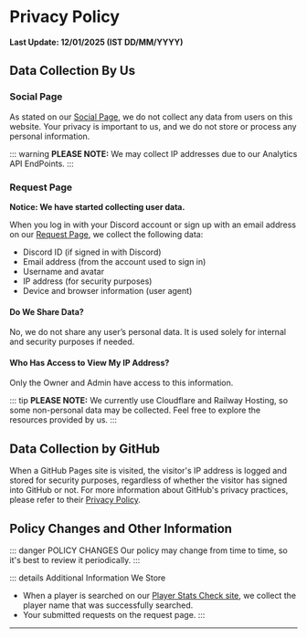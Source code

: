 # Privacy Policy
**Last Update: 12/01/2025 (IST DD/MM/YYYY)**
## Data Collection By Us

### Social Page

As stated on our [Social Page](https://notreal003.github.io/social), we do not collect any data from users on this website. Your privacy is important to us, and we do not store or process any personal information.

::: warning
**PLEASE NOTE:** We may collect IP addresses due to our Analytics API EndPoints.
:::

### Request Page

**Notice: We have started collecting user data.**

When you log in with your Discord account or sign up with an email address on our [Request Page](https://request.notreal003.xyz), we collect the following data:

- Discord ID (if signed in with Discord)
- Email address (from the account used to sign in)
- Username and avatar
- IP address (for security purposes)
- Device and browser information (user agent)

#### Do We Share Data?

No, we do not share any user’s personal data. It is used solely for internal and security purposes if needed.

#### Who Has Access to View My IP Address?

Only the Owner and Admin have access to this information.

::: tip
**PLEASE NOTE:** We currently use Cloudflare and Railway Hosting, so some non-personal data may be collected. Feel free to explore the resources provided by us.
:::

## Data Collection by GitHub

When a GitHub Pages site is visited, the visitor's IP address is logged and stored for security purposes, regardless of whether the visitor has signed into GitHub or not. For more information about GitHub's privacy practices, please refer to their [Privacy Policy](https://docs.github.com/en/site-policy/privacy-policies/github-privacy-statement).

## Policy Changes and Other Information

::: danger POLICY CHANGES
Our policy may change from time to time, so it's best to review it periodically.
:::

::: details Additional Information We Store
- When a player is searched on our [Player Stats Check site](https://notreal003.github.io/player), we collect the player name that was successfully searched.
- Your submitted requests on the request page.
:::

---

